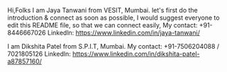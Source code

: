 Hi,Folks
I am Jaya Tanwani from VESIT, Mumbai.
let's first do the introduction & connect as soon as possible,
I would suggest everyone to edit this README file,
so that we can connect easily,
My contact: +91-8446667026
Linkedln: https://www.linkedin.com/in/jaya-tanwani/


I am Dikshita Patel from S.P.I.T, Mumbai.
My contact: +91-7506204088 / 7021805126
Linkedln: https://www.linkedin.com/in/dikshita-patel-a87857160/


